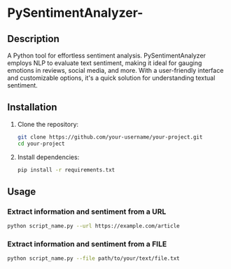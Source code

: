 # PySentimentAnalyzer-

## Description

A Python tool for effortless sentiment analysis. PySentimentAnalyzer employs NLP to evaluate text sentiment, making it ideal for gauging emotions in reviews, social media, and more. With a user-friendly interface and customizable options, it's a quick solution for understanding textual sentiment.

## Installation

1. Clone the repository:

   ```bash
   git clone https://github.com/your-username/your-project.git
   cd your-project
   ```

2. Install dependencies:
   ```bash
   pip install -r requirements.txt
   ```

## Usage

### Extract information and sentiment from a URL

```bash
python script_name.py --url https://example.com/article
```

### Extract information and sentiment from a FILE

```bash
python script_name.py --file path/to/your/text/file.txt
```
